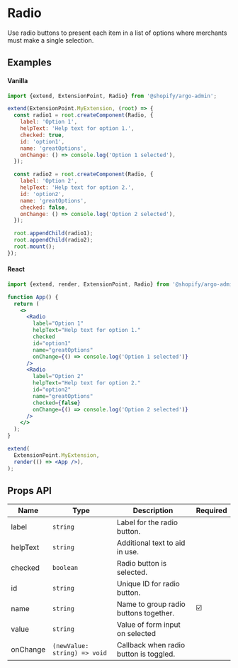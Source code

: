 # Radio

Use radio buttons to present each item in a list of options where merchants must make a single selection.

## Examples

#### Vanilla

```js
import {extend, ExtensionPoint, Radio} from '@shopify/argo-admin';

extend(ExtensionPoint.MyExtension, (root) => {
  const radio1 = root.createComponent(Radio, {
    label: 'Option 1',
    helpText: 'Help text for option 1.',
    checked: true,
    id: 'option1',
    name: 'greatOptions',
    onChange: () => console.log('Option 1 selected'),
  });

  const radio2 = root.createComponent(Radio, {
    label: 'Option 2',
    helpText: 'Help text for option 2.',
    id: 'option2',
    name: 'greatOptions',
    checked: false,
    onChange: () => console.log('Option 2 selected'),
  });

  root.appendChild(radio1);
  root.appendChild(radio2);
  root.mount();
});
```

#### React

```jsx
import {extend, render, ExtensionPoint, Radio} from '@shopify/argo-admin-react';

function App() {
  return (
    <>
      <Radio
        label="Option 1"
        helpText="Help text for option 1."
        checked
        id="option1"
        name="greatOptions"
        onChange={() => console.log('Option 1 selected')}
      />
      <Radio
        label="Option 2"
        helpText="Help text for option 2."
        id="option2"
        name="greatOptions"
        checked={false}
        onChange={() => console.log('Option 2 selected')}
      />
    </>
  );
}

extend(
  ExtensionPoint.MyExtension,
  render(() => <App />),
);
```

## Props API

| Name     | Type                         | Description                            | Required |
| -------- | ---------------------------- | -------------------------------------- | -------- |
| label    | `string`                     | Label for the radio button.            |          |
| helpText | `string`                     | Additional text to aid in use.         |          |
| checked  | `boolean`                    | Radio button is selected.              |          |
| id       | `string`                     | Unique ID for radio button.            |          |
| name     | `string`                     | Name to group radio buttons together.  | ☑️       |
| value    | `string`                     | Value of form input on selected        |          |
| onChange | `(newValue: string) => void` | Callback when radio button is toggled. |          |

